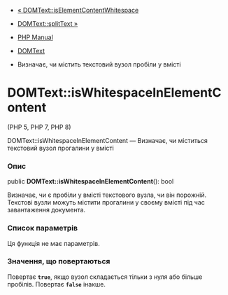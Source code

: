 - [« DOMText::isElementContentWhitespace](domtext.iselementcontentwhitespace.md)
- [DOMText::splitText »](domtext.splittext.md)

- [PHP Manual](index.md)
- [DOMText](class.domtext.md)
- Визначає, чи містить текстовий вузол пробіли у вмісті

# DOMText::isWhitespaceInElementContent

(PHP 5, PHP 7, PHP 8)

DOMText::isWhitespaceInElementContent — Визначає, чи міститься
текстовий вузол прогалини у вмісті

### Опис

public **DOMText::isWhitespaceInElementContent**(): bool

Визначає, чи є пробіли у вмісті текстового вузла, чи він порожній.
Текстові вузли можуть містити прогалини у своєму вмісті під час
завантаження документа.

### Список параметрів

Ця функція не має параметрів.

### Значення, що повертаються

Повертає **`true`**, якщо вузол складається тільки з нуля або більше
пробілів. Повертає **`false`** інакше.
